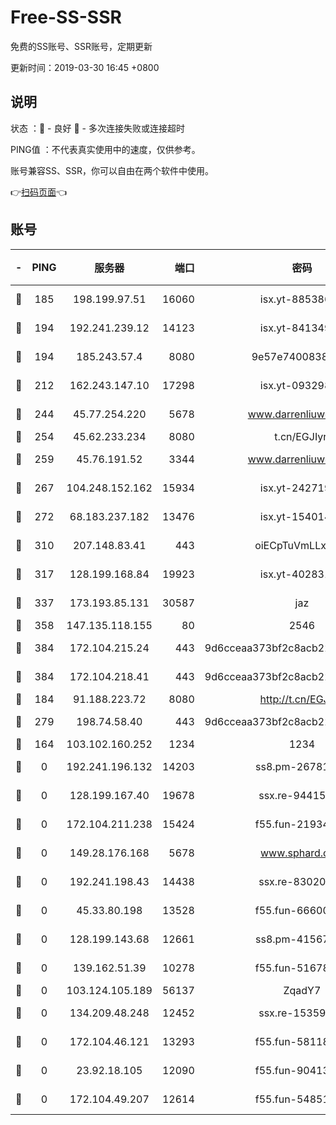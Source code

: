 # Free-SS-SSR

免费的SS账号、SSR账号，定期更新

更新时间：2019-03-30 16:45 +0800

## 说明

状态     ：🙂 - 良好 🙁 - 多次连接失败或连接超时

PING值   ：不代表真实使用中的速度，仅供参考。

账号兼容SS、SSR，你可以自由在两个软件中使用。

👉[扫码页面](https://liesauer.github.io/Free-SS-SSR/)👈

## 账号

|-|PING|服务器|端口|密码|加密方式|区域|
|:----:|:----:|:-----:|-----:|:----:|:----:|:----:|
|🙂|185|198.199.97.51|16060|isx.yt-88538698|aes-256-cfb|US|
|🙂|194|192.241.239.12|14123|isx.yt-84134989|aes-256-cfb|US|
|🙂|194|185.243.57.4|8080|9e57e7400838a01e|chacha20-ietf|US|
|🙂|212|162.243.147.10|17298|isx.yt-09329886|aes-256-cfb|US|
|🙂|244|45.77.254.220|5678|www.darrenliuwei.com|aes-256-cfb|SG|
|🙂|254|45.62.233.234|8080|t.cn/EGJIyrl|rc4-md5|CA|
|🙂|259|45.76.191.52|3344|www.darrenliuwei.com|aes-256-cfb|JP|
|🙂|267|104.248.152.162|15934|isx.yt-24271978|aes-256-cfb|SG|
|🙂|272|68.183.237.182|13476|isx.yt-15401428|aes-256-cfb|SG|
|🙂|310|207.148.83.41|443|oiECpTuVmLLxk4Ts|aes-256-cfb|AU|
|🙂|317|128.199.168.84|19923|isx.yt-40283150|aes-256-cfb|SG|
|🙂|337|173.193.85.131|30587|jaz|aes-256-cfb|US|
|🙂|358|147.135.118.155|80|2546|chacha20|US|
|🙂|384|172.104.215.24|443|9d6cceaa373bf2c8acb22e60b6a58be6|aes-256-cfb|US|
|🙂|384|172.104.218.41|443|9d6cceaa373bf2c8acb22e60b6a58be6|aes-256-cfb|US|
|🙂|184|91.188.223.72|8080|http://t.cn/EGJIyrl|rc4-md5|RU|
|🙂|279|198.74.58.40|443|9d6cceaa373bf2c8acb22e60b6a58be6|aes-256-cfb|US|
|🙁|164|103.102.160.252|1234|1234|rc4-md5|JP|
|🙁|0|192.241.196.132|14203|ss8.pm-26781562|aes-256-cfb|US|
|🙁|0|128.199.167.40|19678|ssx.re-94415415|aes-256-cfb|SG|
|🙁|0|172.104.211.238|15424|f55.fun-21934878|aes-256-cfb|US|
|🙁|0|149.28.176.168|5678|www.sphard.com|aes-256-cfb|AU|
|🙁|0|192.241.198.43|14438|ssx.re-83020606|aes-256-cfb|US|
|🙁|0|45.33.80.198|13528|f55.fun-66600164|aes-256-cfb|US|
|🙁|0|128.199.143.68|12661|ss8.pm-41567124|aes-256-cfb|SG|
|🙁|0|139.162.51.39|10278|f55.fun-51678330|aes-256-cfb|SG|
|🙁|0|103.124.105.189|56137|ZqadY7|chacha20|US|
|🙁|0|134.209.48.248|12452|ssx.re-15359519|aes-256-cfb|US|
|🙁|0|172.104.46.121|13293|f55.fun-58118866|aes-256-cfb|SG|
|🙁|0|23.92.18.105|12090|f55.fun-90413595|aes-256-cfb|US|
|🙁|0|172.104.49.207|12614|f55.fun-54851192|aes-256-cfb|SG|
